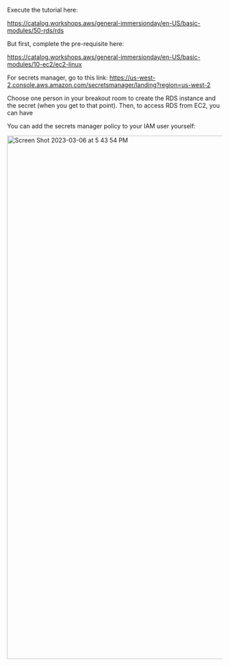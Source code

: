 Execute the tutorial here:

https://catalog.workshops.aws/general-immersionday/en-US/basic-modules/50-rds/rds

But first, complete the pre-requisite here:

https://catalog.workshops.aws/general-immersionday/en-US/basic-modules/10-ec2/ec2-linux

For secrets manager, go to this link: https://us-west-2.console.aws.amazon.com/secretsmanager/landing?region=us-west-2


Choose one person in your breakout room to create the RDS instance and the secret (when you get to that point).  Then, to access RDS from EC2, you can have 

You can add the secrets manager policy to your IAM user yourself:

<img width="1221" alt="Screen Shot 2023-03-06 at 5 43 54 PM" src="https://user-images.githubusercontent.com/25653204/223270081-07b208cb-c4dc-44e3-9c22-110a334d3837.png">
